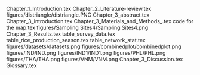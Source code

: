 Chapter_1_Introduction.tex
Chapter_2_Literature-review.tex
figures/distriangle/distriangle.PNG
Chapter_3_abstract.tex
Chapter_3_introduction.tex
Chapter_3_Materials_and_Methods_.tex
code for the map.tex
figures/Sampling Sites4/Sampling Sites4.png
Chapter_3_Results.tex
table_survey_data.tex
table_rice_production_season.tex
table_network_stat.tex
figures/datasets/datasets.png
figures/combinedplot/combinedplot.png
figures/IND/IND.png
figures/IND1/IND1.png
figures/PHL/PHL.png
figures/THA/THA.png
figures/VNM/VNM.png
Chapter_3_Discussion.tex
Glossary.tex